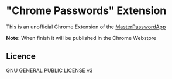 # "Chrome Passwords" Extension

This is an unofficial Chrome Extension of the [MasterPasswordApp](http://masterpasswordapp.com/)

**Note:** When finish it will be published in the Chrome Webstore

## Licence

[GNU GENERAL PUBLIC LICENSE v3](LICENCE)
